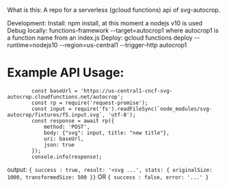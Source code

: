 What is this:
A repo for a serverless (gcloud functions) api of svg-autocrop.

Development:
Install: npm install, at this moment a nodejs v10 is used
Debug locally: functions-framework --target=autocrop1
where autocrop1 is a function name from an index.js
Deploy: gcloud functions deploy --runtime=nodejs10 --region=us-central1 --trigger-http autocrop1

# Example API Usage:

```
        const baseUrl = 'https://us-central1-cncf-svg-autocrop.cloudfunctions.net/autocrop';
        const rp = require('request-promise');
        const input = require('fs').readFileSync(`node_modules/svg-autocrop/fixtures/f5.input.svg`, 'utf-8');
        const response = await rp({
            method: 'POST',
            body: {"svg": input, title: "new title"},
            uri: baseUrl,
            json: true
        }); 
        console.info(response);
```
output: `{ success : true, result: '<svg ...', stats: { originalSize: 1000, transformedSize: 500 }}` OR `{ success : false, error: '...' }`


